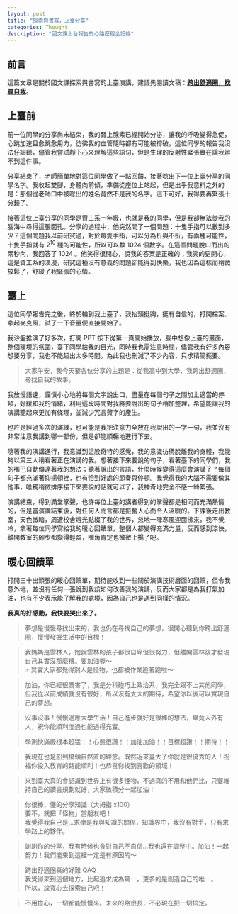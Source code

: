 ```yaml
---
layout: post
title: "探索與書寫，上臺分享"
categories: Thought
description: "國文課上台報告的心路歷程全記錄"
---
```


## 前言

這篇文章是關於國文課探索與書寫的上臺演講，建議先閱讀文稿：[**跨出舒適圈，找尋自我**](https://natsucamellia.github.io/跨出舒適圈-找尋自我)。

## 上臺前
前一位同學的分享尚未結束，我的腎上腺素已經開始分泌，讓我的呼吸變得急促，心跳加速且愈跳愈用力，彷彿我的血管隨時都有可能被撐破。這位同學的報告我沒法仔細聽，儘管我嘗試靜下心來理解這些語句，但是生理的反射性緊張實在讓我辦不到這件事。

分享結束了，老師簡單地對這位同學做了一點回饋，接著唸出下一位上臺分享的同學名字。我收起雙腳，身體向前傾，準備從座位上站起，但是出乎我意料之外的是：那個從老師口中被唸出的姓名竟然不是我的名字。這下可好，我得要再緊張十分鐘了。

接著這位上臺分享的同學是資工系一年級，也就是我的同學，但是我卻無法從我的腦海中尋得這張面孔。分享的過程中，他突然問了一個問題：十隻手指可以數到多少？這個問題我以前研究過，對於每隻手指，可以分為折與不折，有兩種可能性，十隻手指就有 2<sup>10</sup> 種的可能性，所以可以數 1024 個數字。在這個問題脫口而出的兩秒內，我回答了 1024 。他笑得很開心，說我的答案是正確的；我笑的更開心，這是資工系的浪漫，研究這種沒有意義的問題卻能得到快樂，我也因為這樣而稍微放鬆了，舒緩了我緊張的心情。

## 臺上

這位同學報告完之後，終於輪到我上臺了，我抬頭挺胸，挺有自信的，打開檔案、拿起麥克風，試了一下音量便直接開始了。

我沙盤推演了好多次，打開 PPT 按下從第一頁開始播放，腦中想像上臺的畫面，整個環境的氛圍，臺下同學給我的目光，同時我也需注意時間，儘管我有好多內容想要分享，我也不能超出太多時間。為此我也刪減了不少內容，只求精簡扼要。

> 大家午安，我今天要各位分享的主題是：從我高中到大學，我跨出舒適圈，尋找自我的故事。

我放慢語速，謹慎小心地將每個文字說出口，盡量在每個句子之間加上適當的停頓，好緩和我的情緒，利用這段時間對我將要說出的句子稍加整理，希望能讓我的演講聽起來更加有條理，並減少冗言贅字的產生。

也許是經過多次的演練，也可能是我把注意力全放在我說出的一字一句，我並沒有非常注意我講到哪一部份，但是卻能順暢地進行下去。

隨著我的演講進行，我意識到這股奇特的感覺，我的意識彷彿脫離我的身體，我能夠以第三人稱看著正在演講的我。想著接下來要說的句子，看著臺下的同學們，我的嘴巴自動傳達著我的想法；聽著說出的言語，什麼時候變得這麼會演講了？每個句子都充滿著抑揚頓挫，也有恰到好處的節奏與停頓。我覺得我的大腦不需要做其他事，唯獨稍微排序接下來要說的話就可以了，我神奇地完全不感一絲緊張。

演講結束，得到滿堂掌聲，也許每位上臺的講者得到的掌聲都是相同而充滿熱情的，但是當演講結束後，對任何人而言都是振奮人心而令人溫暖的。下課後走出教室，天色微暗，周遭校舍燈光點綴了我的世界，忽地一陣寒風迎面拂來，我不覺冷，拿著每位同學寫給我的暖心回饋單，整個人都變得充滿力量，反而感到涼快，離開教室的腳步都變得輕盈，嘴角肯定也微微上揚了吧。

## 暖心回饋單

打開三十出頭張的暖心回饋單，期待能收到一些關於演講技術層面的回饋，但令我意外地，並沒有任何一張說到我該如何改善我的演講，反而大家都是為我打氣加油，也有不少表示能了解我的處境，因為自己也是遇到同樣的情況。

<strong>
我真的好感動，我快要哭出來了。
</strong>

> 夢想是慢慢尋找出來的，我也仍在尋找自己的夢想，很開心聽到你跨出舒適圈，慢慢發掘生活中的目標！

> 我媽媽是雲林人，她說雲林的孩子都很自卑但很努力，但離開雲林後才發現自己其實沒那麼糟。要加油喔～<br /> > 其實大家都覺得別人是怪物，也都被作業追著跑啦～

> 加油，你已經很厲害了，我是分科碰巧上政治系，我完全跟不上其他同學，但我從以前成績就沒有很好，所以沒有太大的期待，希望你以後可以實現自己的夢想。

> 沒事沒事！慢慢適應大學生活！自己進步就好是很棒的想法，畢竟人外有人，祝你能順利度過也能過得充實。

> 學測快滿級根本超猛！！心態很讚！！加油加油！！目標超讚！！期待！！

> 我現在也是船到橋頭自然直的理念。既然近來臺大了你就是很優秀的人！祝福你投入教育的路能順利！也恭喜你找到喜歡的領域！

> 來到臺大真的會認識到世界上有很多怪物，不過真的不用和他們比，只要維持自己的讀書規劃就好，大家微積分一起加油！

> 你很棒，懂的分享知識（大拇指 x100）<br/>
要不，就把「怪物」當朋友吧！<br/>
我覺得我自己是...求學是我與知識的關係，知識界中，我沒有對手，只有求學路上的夥伴。

> 謝謝你的分享，我有時候也會對自己不自信...我也還在調整中。加油！一起努力！我們能來到這裡一定是有原因的～

> 跨出舒適圈真的好難 QAQ<br/>
我覺得來到這個地方，比起追求成為第一，更多的是創造自己的唯一。<br/>
所以，放寬心去探索自己吧！

> 不用擔心，一切都能慢慢來。未來的路很長，不必現在把一切搞定。